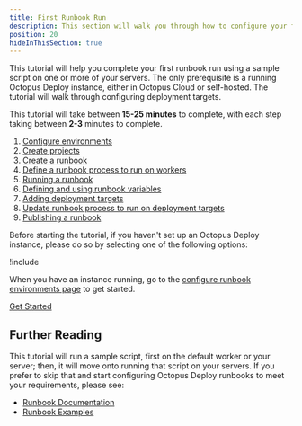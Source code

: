 ```yaml
---
title: First Runbook Run
description: This section will walk you through how to configure your first runbook run in Octopus Deploy.
position: 20
hideInThisSection: true
---
```


This tutorial will help you complete your first runbook run using a sample script on one or more of your servers.  The only prerequisite is a running Octopus Deploy instance, either in Octopus Cloud or self-hosted.  The tutorial will walk through configuring deployment targets.

This tutorial will take between **15-25 minutes** to complete, with each step taking between **2-3** minutes to complete.  

1. [Configure environments](docs/getting-started/first-runbook-run/configure-runbook-environments.md)
1. [Create projects](docs/getting-started/first-runbook-run/create-runbook-projects.md)
1. [Create a runbook](docs/getting-started/first-runbook-run/create-a-runbook.md)
1. [Define a runbook process to run on workers](docs/getting-started/first-runbook-run/define-the-runbook-process.md)
1. [Running a runbook](/docs/getting-started/first-runbook-run/running-a-runbook.md)
1. [Defining and using runbook variables](/docs/getting-started/first-runbook-run/runbook-specific-variables.md)
1. [Adding deployment targets](/docs/getting-started/first-runbook-run/add-runbook-deployment-targets.md)
1. [Update runbook process to run on deployment targets](docs/getting-started/first-runbook-run/define-the-runbook-process-for-targets.md)
1. [Publishing a runbook](/docs/getting-started/first-runbook-run/publishing-a-runbook.md)

Before starting the tutorial, if you haven't set up an Octopus Deploy instance, please do so by selecting one of the following options:

!include <octopus-deploy-setup-options>

When you have an instance running, go to the [configure runbook environments page](docs/getting-started/first-runbook-run/configure-runbook-environments.md) to get started.

<span><a class="btn btn-success" href="/docs/getting-started/first-runbook-run/configure-runbook-environments">Get Started</a></span>

## Further Reading

This tutorial will run a sample script, first on the default worker or your server; then, it will move onto running that script on your servers.  If you prefer to skip that and start configuring Octopus Deploy runbooks to meet your requirements, please see:

- [Runbook Documentation](/docs/runbooks/index.md) 
- [Runbook Examples](/docs/runbooks/runbook-examples/index.md)